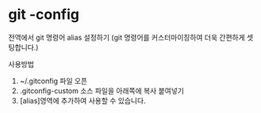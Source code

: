 # git -config

전역에서 git 명령어 alias 설정하기
(git 명령어를 커스터마이징하여 더욱 간편하게 셋팅합니다.)

사용방법
1. ~/.gitconfig 파일 오픈
2. .gitconfig-custom 소스 파일을 아래쪽에 복사 붙여넣기
3. [alias]영역에 추가하여 사용할 수 있습니다.

